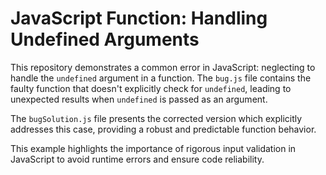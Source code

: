 # JavaScript Function: Handling Undefined Arguments

This repository demonstrates a common error in JavaScript: neglecting to handle the `undefined` argument in a function. The `bug.js` file contains the faulty function that doesn't explicitly check for `undefined`, leading to unexpected results when `undefined` is passed as an argument. 

The `bugSolution.js` file presents the corrected version which explicitly addresses this case, providing a robust and predictable function behavior.

This example highlights the importance of rigorous input validation in JavaScript to avoid runtime errors and ensure code reliability.